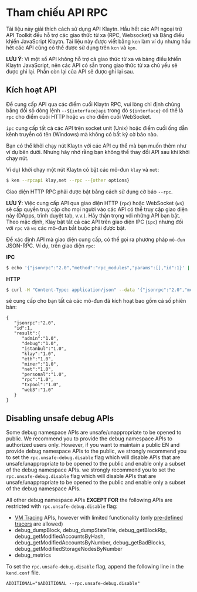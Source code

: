# Tham chiếu API RPC

Tài liệu này giải thích cách sử dụng API Klaytn. Hầu hết các API ngoại trừ API Toolkit đều hỗ trợ các giao thức từ xa (RPC, Websocket) và Bảng điều khiển JavaScript Klaytn. Tài liệu này được viết bằng `ken` làm ví dụ nhưng hầu hết các API cũng có thể được sử dụng trên `kcn` và `kpn`.

**LƯU Ý**: Vì một số API không hỗ trợ cả giao thức từ xa và bảng điều khiển Klaytn JavaScript, nên các API có sẵn trong giao thức từ xa chủ yếu sẽ được ghi lại. Phần còn lại của API sẽ được ghi lại sau.

## Kích hoạt API <a id="enabling-apis"></a>

Để cung cấp API qua các điểm cuối Klaytn RPC, vui lòng chỉ định chúng bằng đối số dòng lệnh `--${interface}api` trong đó `${interface}` có thể là `rpc` cho điểm cuối HTTP hoặc `ws` cho điểm cuối WebSocket.

`ipc` cung cấp tất cả các API trên socket unit (Unix) hoặc điểm cuối ống dẫn kênh truyền có tên (Windows) mà không có bất kỳ cờ báo nào.

Bạn có thể khởi chạy nút Klaytn với các API cụ thể mà bạn muốn thêm như ví dụ bên dưới. Nhưng hãy nhớ rằng bạn không thể thay đổi API sau khi khởi chạy nút.

Ví dụ) khởi chạy một nút Klaytn có bật các mô-đun `klay` và `net`:

```bash
$ ken --rpcapi klay,net --rpc --{other options}
```

Giao diện HTTP RPC phải được bật bằng cách sử dụng cờ báo `--rpc`.

**LƯU Ý**: Việc cung cấp API qua giao diện HTTP (`rpc`) hoặc WebSocket (`ws`) sẽ cấp quyền truy cập cho mọi người vào các API có thể truy cập giao diện này (DApps, trình duyệt tab, v.v.). Hãy thận trọng với những API bạn bật. Theo mặc định, Klay bật tất cả các API trên giao diện IPC (`ipc`) nhưng đối với `rpc` và `ws` các mô-đun bắt buộc phải được bật.

Để xác định API mà giao diện cung cấp, có thể gọi ra phương pháp `mô-đun` JSON-RPC. Ví dụ, trên giao diện `rpc`:

**IPC**

```bash
$ echo '{"jsonrpc":"2.0","method":"rpc_modules","params":[],"id":1}' | nc -U klay.ipc
```

**HTTP**

```bash
$ curl -H "Content-Type: application/json" --data '{"jsonrpc":"2.0","method":"rpc_modules","params":[],"id":1}' https://public-en-baobab.klaytn.net
```

sẽ cung cấp cho bạn tất cả các mô-đun đã kích hoạt bao gồm cả số phiên bản:

```text
{
   "jsonrpc":"2.0",
   "id":1,
   "result":{
      "admin":"1.0",
      "debug":"1.0",
      "istanbul":"1.0",
      "klay":"1.0",
      "eth":"1.0",
      "miner":"1.0",
      "net":"1.0",
      "personal":"1.0",
      "rpc":"1.0",
      "txpool":"1.0",
      "web3":"1.0"
   }
}
```

## Disabling unsafe debug APIs <a id="disabling-unsafe-debug-apis"></a>

Some debug namespace APIs are unsafe/unappropriate to be opened to public.
We recommend you to provide the debug namespace APIs to authorized users only.
However, if you want to maintain a public EN and provide debug namespace APIs to the public, we strongly recommend you to set the `rpc.unsafe-debug.disable` flag which will disable APIs that are unsafe/unappropriate to be opened to the public and enable only a subset of the debug namespace APIs.
we strongly recommend you to set the `rpc.unsafe-debug.disable` flag which will disable APIs
that are unsafe/unappropriate to be opened to the public and enable only a subset of the debug namespace APIs.

All other debug namespace APIs **EXCEPT FOR** the following APIs are restricted with `rpc.unsafe-debug.disable` flag:

- [VM Tracing](./debug/tracing.md) APIs, however with limited functionality (only [pre-defined tracers](./debug/tracing.md#tracing-options) are allowed)
- debug_dumpBlock, debug_dumpStateTrie, debug_getBlockRlp, debug_getModifiedAccountsByHash, debug_getModifiedAccountsByNumber, debug_getBadBlocks, debug_getModifiedStorageNodesByNumber
- debug_metrics

To set the `rpc.unsafe-debug.disable` flag, append the following line in the `kend.conf` file.

```
ADDITIONAL="$ADDITIONAL --rpc.unsafe-debug.disable"
```
